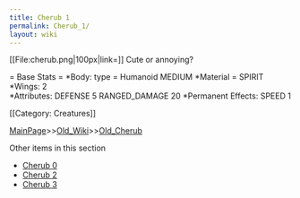 ```yaml
---
title: Cherub 1
permalink: Cherub_1/
layout: wiki
---
```

[[File:cherub.png|100px|link=]] Cute or annoying?

= Base Stats =
*Body: type = Humanoid MEDIUM
*Material = SPIRIT
*Wings: 2  
*Attributes: DEFENSE 5 RANGED_DAMAGE 20 
*Permanent Effects: SPEED 1 

[[Category: Creatures]]

[MainPage](/keeperrl_wiki/ "wikilink")>>[Old_Wiki](/keeperrl_wiki/Old_Wiki "wikilink")>>[Old_Cherub](/keeperrl_wiki/Old_Cherub "wikilink")

Other items in this section
-    [Cherub 0](/keeperrl_wiki/Cherub_0 "wikilink")
-    [Cherub 2](/keeperrl_wiki/Cherub_2 "wikilink")
-    [Cherub 3](/keeperrl_wiki/Cherub_3 "wikilink")
